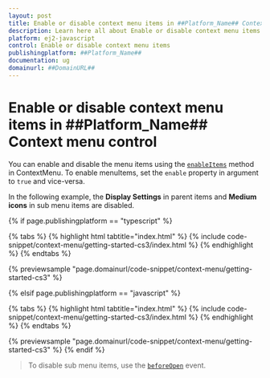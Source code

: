 ```yaml
---
layout: post
title: Enable or disable context menu items in ##Platform_Name## Context menu control | Syncfusion
description: Learn here all about Enable or disable context menu items in Syncfusion ##Platform_Name## Context menu control of Syncfusion Essential JS 2 and more.
platform: ej2-javascript
control: Enable or disable context menu items 
publishingplatform: ##Platform_Name##
documentation: ug
domainurl: ##DomainURL##
---
```


# Enable or disable context menu items in ##Platform_Name## Context menu control

You can enable and disable the menu items using the [`enableItems`](../../api/menu#enableitems) method in ContextMenu. To enable menuItems, set the `enable` property in argument to `true` and vice-versa.

In the following example, the **Display Settings** in parent items and **Medium icons** in sub menu items are disabled.

{% if page.publishingplatform == "typescript" %}

 {% tabs %}
{% highlight html tabtitle="index.html" %}
{% include code-snippet/context-menu/getting-started-cs3/index.html %}
{% endhighlight %}
{% endtabs %}
        
{% previewsample "page.domainurl/code-snippet/context-menu/getting-started-cs3" %}

{% elsif page.publishingplatform == "javascript" %}

{% tabs %}
{% highlight html tabtitle="index.html" %}
{% include code-snippet/context-menu/getting-started-cs3/index.html %}
{% endhighlight %}
{% endtabs %}

{% previewsample "page.domainurl/code-snippet/context-menu/getting-started-cs3" %}
{% endif %}

> To disable sub menu items, use the [`beforeOpen`](../../api/menu#beforeopen) event.